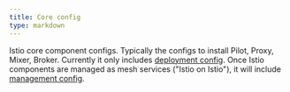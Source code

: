 ```yaml
---
title: Core config
type: markdown
---
```

Istio core component configs. Typically the configs to install Pilot, Proxy,
Mixer, Broker. Currently it only includes [deployment
config](#deployment-config). Once Istio components are managed as mesh services
("Istio on Istio"), it will include [management config](#management-config).
